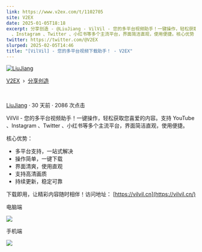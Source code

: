 ```yaml
---
link: https://www.v2ex.com/t/1102705
site: V2EX
date: 2025-01-05T18:18
excerpt: 分享创造 - @LiuJiang - VilVil - 您的多平台视频助手！一键操作，轻松获取您喜爱的内容。支持 YouTube
  、Instagram 、Twitter 、小红书等多个主流平台，界面简洁直观，使用便捷。核心优势：
twitter: https://twitter.com/@V2EX
slurped: 2025-02-05T14:46
title: "[VilVil] - 您的多平台视频下载助手！ - V2EX"
---
```


[![LiuJiang](https://cdn.v2ex.com/avatar/b6db/b91f/409961_large.png?m=1736072272)](https://www.v2ex.com/member/LiuJiang)

[V2EX](https://www.v2ex.com/)  ›  [分享创造](https://www.v2ex.com/go/create)

 

[LiuJiang](https://www.v2ex.com/member/LiuJiang) · 30 天前 · 2086 次点击

VilVil - 您的多平台视频助手！一键操作，轻松获取您喜爱的内容。支持 YouTube 、Instagram 、Twitter 、小红书等多个主流平台，界面简洁直观，使用便捷。

核心优势：

- 多平台支持，一站式解决
- 操作简单，一键下载
- 界面清爽，使用直观
- 支持高清画质
- 持续更新，稳定可靠

下载即用，让精彩内容随时相伴！访问地址： [https://vilvil.cn](https://vilvil.cn/)

电脑端

![](https://files.mdnice.com/user/27515/38ca32a2-2621-4d97-ad85-56cbd2ea9291.jpg)

手机端

![](https://files.mdnice.com/user/27515/b01daf3e-29cc-475d-a5ed-b179fcbebdf2.jpg)


